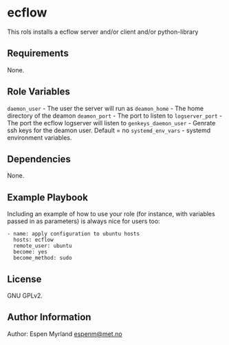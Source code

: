 ecflow
=========
This rols installs a ecflow server and/or client and/or python-library


Requirements
------------

None.

Role Variables
--------------
`daemon_user` - The user the server will run as
`deamon_home` - The home directory of the deamon
`deamon_port` - The port to listen to
`logserver_port` - The port the ecflow logserver will listen to
`genkeys_daemon_user` - Genrate ssh keys for the deamon user. Default = no
`systemd_env_vars` - systemd environment variables.

Dependencies
------------

None.

Example Playbook
----------------

Including an example of how to use your role (for instance, with variables passed in as parameters) is always nice for users too:

    - name: apply configuration to ubuntu hosts
      hosts: ecflow
      remote_user: ubuntu
      become: yes
      become_method: sudo

License
-------

GNU GPLv2.

Author Information
------------------

Author: Espen Myrland <espenm@met.no>
